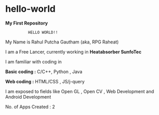 # hello-world
**My First Repository**

              HELLO WORLD!!
My Name is Rahul Putcha Gautham (aka, RPG Raheat)

I am a Free Lancer, currently working in **Heatabsorber SunfoTec**

I am familiar with coding in

  **Basic coding  :**
  C/C++, Python , Java
  
  **Web coding    :**
  HTML/CSS , JS/j-query
  
I am exposed to fields like 
  Open GL , Open CV , Web Development and Android Development
  
No. of Apps Created : 2
